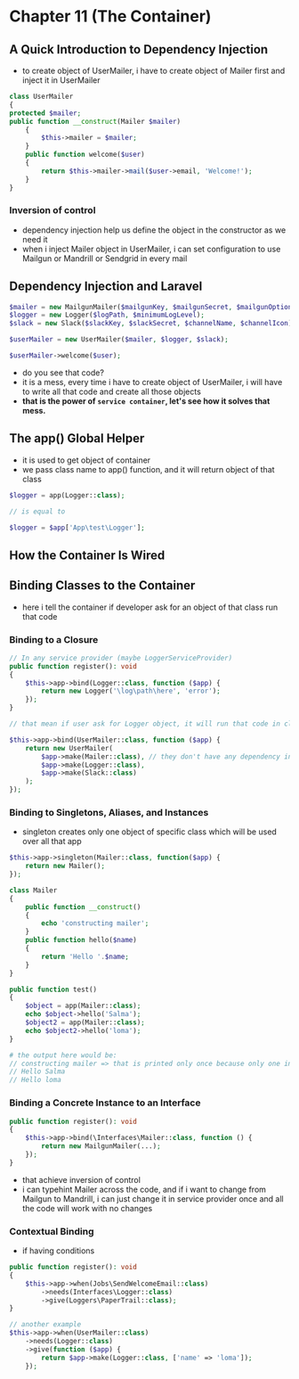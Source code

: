 # Chapter 11 (The Container)
## A Quick Introduction to Dependency Injection
- to create object of UserMailer, i have to create object of Mailer first and inject it in UserMailer
```php
class UserMailer
{
protected $mailer;
public function __construct(Mailer $mailer)
    {
        $this->mailer = $mailer;
    }
    public function welcome($user)
    {
        return $this->mailer->mail($user->email, 'Welcome!');
    }
}
```
### Inversion of control
- dependency injection help us define the object in the constructor as we need it
- when i inject Mailer object in UserMailer, i can set configuration to use  Mailgun or Mandrill or Sendgrid in every mail

## Dependency Injection and Laravel
```php
$mailer = new MailgunMailer($mailgunKey, $mailgunSecret, $mailgunOptions);
$logger = new Logger($logPath, $minimumLogLevel);
$slack = new Slack($slackKey, $slackSecret, $channelName, $channelIcon);

$userMailer = new UserMailer($mailer, $logger, $slack);

$userMailer->welcome($user);
```
- do you see that code?
- it is a mess, every time i have to create object of UserMailer,
i will have to write all that code and create all those objects
- **that is the power of `service container`, let's see how it solves that mess.**

## The app() Global Helper
- it is used to get object of container
- we pass class name to app() function, and it will return object of that class

```php
$logger = app(Logger::class);

// is equal to

$logger = $app['App\test\Logger'];
```
## How the Container Is Wired
## Binding Classes to the Container
- here i tell the container if developer ask for an object of that class run that code
### Binding to a Closure
```php
// In any service provider (maybe LoggerServiceProvider)
public function register(): void
{
    $this->app->bind(Logger::class, function ($app) {
        return new Logger('\log\path\here', 'error');
    });
}

// that mean if user ask for Logger object, it will run that code in closure function
```
```php
$this->app->bind(UserMailer::class, function ($app) {
    return new UserMailer(
        $app->make(Mailer::class), // they don't have any dependency injection so i haven't to make any binds
        $app->make(Logger::class), 
        $app->make(Slack::class) 
    );
});
```
### Binding to Singletons, Aliases, and Instances
- singleton creates only one object of specific class which will be used over all that app
```php
$this->app->singleton(Mailer::class, function($app) {
    return new Mailer();
});

class Mailer
{
    public function __construct()
    {
        echo 'constructing mailer';
    }
    public function hello($name)
    {
        return 'Hello '.$name;
    }
}

public function test()
{
    $object = app(Mailer::class);
    echo $object->hello('Salma');
    $object2 = app(Mailer::class);
    echo $object2->hello('loma');
}

# the output here would be:
// constructing mailer => that is printed only once because only one instance is created
// Hello Salma
// Hello loma
```
### Binding a Concrete Instance to an Interface
```php
public function register(): void
{
    $this->app->bind(\Interfaces\Mailer::class, function () {
        return new MailgunMailer(...);
    });
}
```
- that achieve inversion of control
- i can typehint Mailer across the code, and if i want to change from Mailgun to Mandrill,
i can just change it in service provider once and all the code will work with no changes

### Contextual Binding
- if having conditions
```php
public function register(): void
{
    $this->app->when(Jobs\SendWelcomeEmail::class)
        ->needs(Interfaces\Logger::class)
        ->give(Loggers\PaperTrail::class);
}

// another example
$this->app->when(UserMailer::class)
    ->needs(Logger::class)
    ->give(function ($app) {
        return $app->make(Logger::class, ['name' => 'loma']);
    });
```
